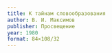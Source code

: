 ```yaml
---
title: К тайнам словообразования
author: В. И. Максимов
publisher: Просвещение
year: 1980
format: 84×108/32
---
```

